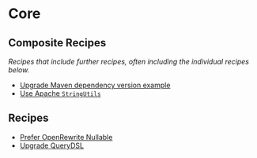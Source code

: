 # Core

## Composite Recipes

_Recipes that include further recipes, often including the individual recipes below._

* [Upgrade Maven dependency version example](./upgradequerydsldependency.md)
* [Use Apache `StringUtils`](./useapachestringutils.md)

## Recipes

* [Prefer OpenRewrite Nullable](./useopenrewritenullable.md)
* [Upgrade QueryDSL](./upgradequerydsl.md)



